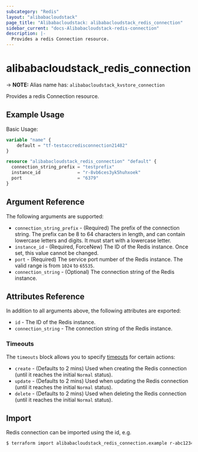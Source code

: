 ```yaml
---
subcategory: "Redis"
layout: "alibabacloudstack"
page_title: "Alibabacloudstack: alibabacloudstack_redis_connection"
sidebar_current: "docs-Alibabacloudstack-redis-connection"
description: |- 
  Provides a redis Connection resource.
---
```


# alibabacloudstack_redis_connection
-> **NOTE:** Alias name has: `alibabacloudstack_kvstore_connection`

Provides a redis Connection resource.

## Example Usage

Basic Usage:

```terraform
variable "name" {
    default = "tf-testaccredisconnection21482"
}

resource "alibabacloudstack_redis_connection" "default" {
  connection_string_prefix = "testprefix"
  instance_id              = "r-8vb6ces3yk5huhxoek"
  port                     = "6379"
}
```

## Argument Reference

The following arguments are supported:

* `connection_string_prefix` - (Required) The prefix of the connection string. The prefix can be 8 to 64 characters in length, and can contain lowercase letters and digits. It must start with a lowercase letter.
* `instance_id` - (Required, ForceNew) The ID of the Redis instance. Once set, this value cannot be changed.
* `port` - (Required) The service port number of the Redis instance. The valid range is from `1024` to `65535`.
* `connection_string` - (Optional) The connection string of the Redis instance.

## Attributes Reference

In addition to all arguments above, the following attributes are exported:

* `id` - The ID of the Redis instance.
* `connection_string` - The connection string of the Redis instance.

### Timeouts

The `timeouts` block allows you to specify [timeouts](https://www.terraform.io/docs/configuration/resources.html#operation-timeouts) for certain actions:

* `create` - (Defaults to 2 mins) Used when creating the Redis connection (until it reaches the initial `Normal` status).
* `update` - (Defaults to 2 mins) Used when updating the Redis connection (until it reaches the initial `Normal` status).
* `delete` - (Defaults to 2 mins) Used when deleting the Redis connection (until it reaches the initial `Normal` status).

## Import

Redis connection can be imported using the id, e.g.

```bash
$ terraform import alibabacloudstack_redis_connection.example r-abc12345678
```